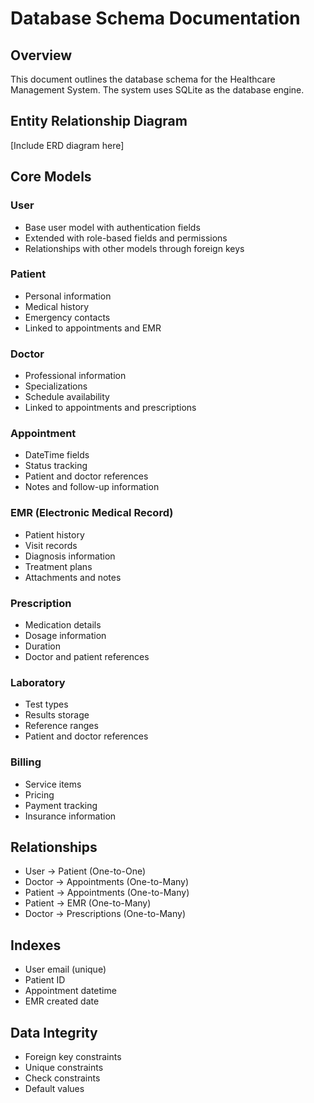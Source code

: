 # Database Schema Documentation

## Overview
This document outlines the database schema for the Healthcare Management System. The system uses SQLite as the database engine.

## Entity Relationship Diagram
[Include ERD diagram here]

## Core Models

### User
- Base user model with authentication fields
- Extended with role-based fields and permissions
- Relationships with other models through foreign keys

### Patient
- Personal information
- Medical history
- Emergency contacts
- Linked to appointments and EMR

### Doctor
- Professional information
- Specializations
- Schedule availability
- Linked to appointments and prescriptions

### Appointment
- DateTime fields
- Status tracking
- Patient and doctor references
- Notes and follow-up information

### EMR (Electronic Medical Record)
- Patient history
- Visit records
- Diagnosis information
- Treatment plans
- Attachments and notes

### Prescription
- Medication details
- Dosage information
- Duration
- Doctor and patient references

### Laboratory
- Test types
- Results storage
- Reference ranges
- Patient and doctor references

### Billing
- Service items
- Pricing
- Payment tracking
- Insurance information

## Relationships
- User -> Patient (One-to-One)
- Doctor -> Appointments (One-to-Many)
- Patient -> Appointments (One-to-Many)
- Patient -> EMR (One-to-Many)
- Doctor -> Prescriptions (One-to-Many)

## Indexes
- User email (unique)
- Patient ID
- Appointment datetime
- EMR created date

## Data Integrity
- Foreign key constraints
- Unique constraints
- Check constraints
- Default values
